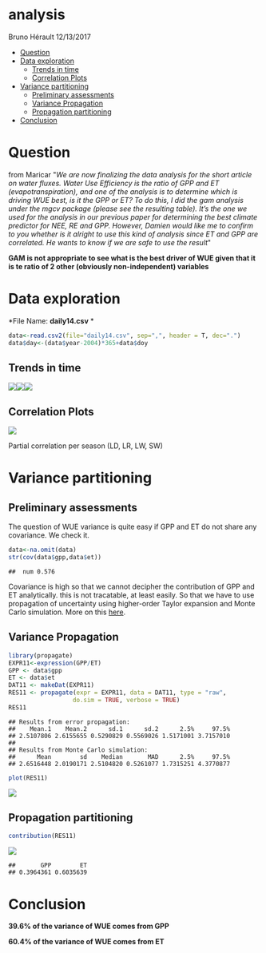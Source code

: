 analysis
================
Bruno Hérault
12/13/2017

-   [Question](#question)
-   [Data exploration](#data-exploration)
    -   [Trends in time](#trends-in-time)
    -   [Correlation Plots](#correlation-plots)
-   [Variance partitioning](#variance-partitioning)
    -   [Preliminary assessments](#preliminary-assessments)
    -   [Variance Propagation](#variance-propagation)
    -   [Propagation partitioning](#propagation-partitioning)
-   [Conclusion](#conclusion)

Question
========

from Maricar "*We are now finalizing the data analysis for the short article on water fluxes. Water Use Efficiency is the ratio of GPP and ET (evapotranspiration), and one of the analysis is to determine which is driving WUE best, is it the GPP or ET? To do this, I did the gam analysis under the mgcv package (please see the resulting table). It’s the one we used for the analysis in our previous paper for determining the best climate predictor for NEE, RE and GPP. However, Damien would like me to confirm to you whether is it alright to use this kind of analysis since ET and GPP are correlated. He wants to know if we are safe to use the result*"

**GAM is not appropriate to see what is the best driver of WUE given that it is te ratio of 2 other (obviously non-independent) variables**

Data exploration
================

*File Name: **daily14.csv** *

``` r
data<-read.csv2(file="daily14.csv", sep=",", header = T, dec=".")
data$day<-(data$year-2004)*365+data$doy
```

Trends in time
--------------

![](analysis_files/figure-markdown_github/unnamed-chunk-2-1.png)![](analysis_files/figure-markdown_github/unnamed-chunk-2-2.png)![](analysis_files/figure-markdown_github/unnamed-chunk-2-3.png)

Correlation Plots
-----------------

![](analysis_files/figure-markdown_github/unnamed-chunk-3-1.png)

Partial correlation per season (LD, LR, LW, SW)

Variance partitioning
=====================

Preliminary assessments
-----------------------

The question of WUE variance is quite easy if GPP and ET do not share any covariance. We check it.

``` r
data<-na.omit(data)
str(cov(data$gpp,data$et))
```

    ##  num 0.576

Covariance is high so that we cannot decipher the contribution of GPP and ET analytically. this is not tracatable, at least easily. So that we have to use propagation of uncertainty using higher-order Taylor expansion and Monte Carlo simulation. More on this [here](http://www.sciencedirect.com/science/article/pii/S0263224107000681).

Variance Propagation
--------------------

``` r
library(propagate)
EXPR11<-expression(GPP/ET)
GPP <- data$gpp
ET <- data$et
DAT11 <- makeDat(EXPR11)
RES11 <- propagate(expr = EXPR11, data = DAT11, type = "raw", 
                  do.sim = TRUE, verbose = TRUE) 
RES11
```

    ## Results from error propagation:
    ##    Mean.1    Mean.2      sd.1      sd.2      2.5%     97.5% 
    ## 2.5107806 2.6155655 0.5290829 0.5569026 1.5171001 3.7157010 
    ## 
    ## Results from Monte Carlo simulation:
    ##      Mean        sd    Median       MAD      2.5%     97.5% 
    ## 2.6516448 2.0190171 2.5104820 0.5261077 1.7315251 4.3770877

``` r
plot(RES11)
```

![](analysis_files/figure-markdown_github/unnamed-chunk-5-1.png)

Propagation partitioning
------------------------

``` r
contribution(RES11)
```

![](analysis_files/figure-markdown_github/unnamed-chunk-6-1.png)

    ##       GPP        ET 
    ## 0.3964361 0.6035639

Conclusion
==========

**39.6% of the variance of WUE comes from GPP**

**60.4% of the variance of WUE comes from ET**
